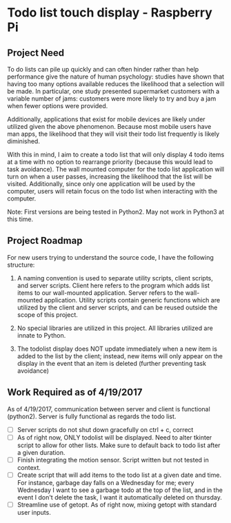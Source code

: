# Todo list touch display - Raspberry Pi

## Project Need

To do lists can pile up quickly and can often hinder rather than help performance give the nature of human psychology: studies have shown that having too many options available reduces the likelihood that a selection will be made.  In particular, one study presented supermarket customers with a variable number of jams: customers were more likely to try and buy a jam when fewer options were provided.

Additionally, applications that exist for mobile devices are likely under utilized given the above phenomenon.  Because most mobile users have man apps, the likelihood that they will visit their todo list frequently is likely diminished.

With this in mind, I aim to create a todo list that will only display 4 todo items at a time with no option to rearrange priority (because this would lead to task avoidance).  The wall mounted computer for the todo list application will turn on when a user passes, increasing the likelihood that the list will be visited.  Additionally, since only one application will be used by the computer, users will retain focus on the todo list when interacting with the computer.  

Note: First versions are being tested in Python2.  May not work in Python3 at this time.

## Project Roadmap

For new users trying to understand the source code, I have the following structure:

1. A naming convention is used to separate utility scripts, client scripts, and server scripts.  Client here refers to the program which adds list items to our wall-mounted application.  Server refers to the wall-mounted application.  Utility scripts contain generic functions which are utilized by the client and server scripts, and can be reused outside the scope of this project.

2. No special libraries are utilized in this project.  All libraries utilized are innate to Python.

3. The todolist display does NOT update immediately when a new item is added to the list by the client; instead, new items will only appear on the display in the event that an item is deleted (further preventing task avoidance)


## Work Required as of 4/19/2017

As of 4/19/2017, communication between server and client is functional (python2).  Server is fully functional as regards the todo list.  

- [ ] Server scripts do not shut down gracefully on ctrl + c, correct
- [ ] As of right now, ONLY todolist will be displayed. Need to alter tkinter script to allow for other lists.  Make sure to default back to todo list after a given duration.
- [ ] Finish integrating the motion sensor.  Script written but not tested in context.
- [ ] Create script that will add items to the todo list at a given date and time.  For instance, garbage day falls on a Wednesday for me; every Wednesday I want to see a garbage todo at the top of the list, and in the event I don't delete the task, I want it automatically deleted on thursday.
- [ ] Streamline use of getopt.  As of right now, mixing getopt with standard user inputs.
